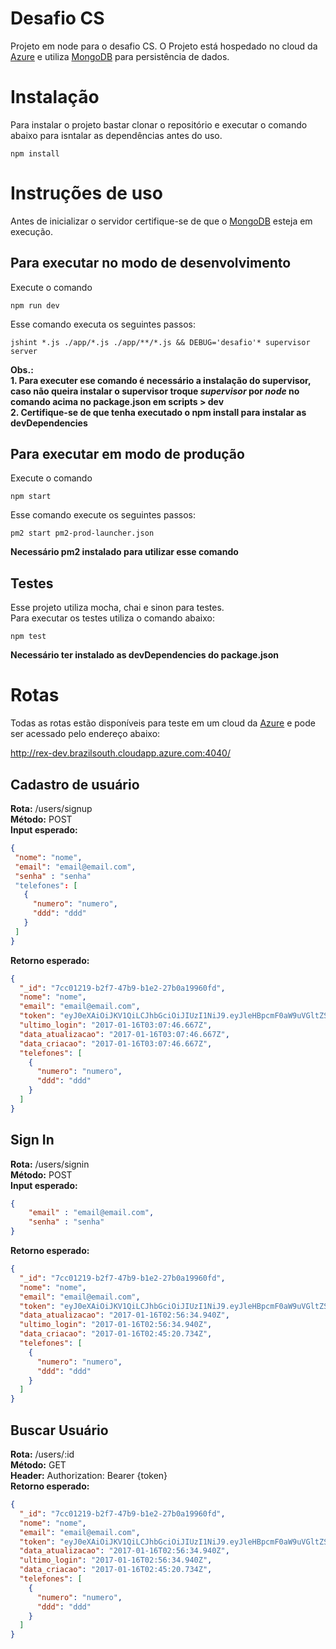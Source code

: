 # Desafio CS
Projeto em node para o desafio CS. O Projeto está hospedado no cloud da [Azure](http://portal.azure.com) e utiliza [MongoDB](https://www.mongodb.com) para persistência de dados.

# Instalação
Para instalar o projeto bastar clonar o repositório e executar o comando abaixo para isntalar as dependências antes do uso.
```
npm install
```

# Instruções de uso
Antes de inicializar o servidor certifique-se de que o [MongoDB](https://www.mongodb.com) esteja em execução.

## Para executar no modo de desenvolvimento
Execute o comando

```
npm run dev
````

Esse comando executa os seguintes passos:

```
jshint *.js ./app/*.js ./app/**/*.js && DEBUG='desafio'* supervisor server
```

**Obs.:  
    1. Para executer ese comando é necessário a instalação do supervisor, caso não queira instalar o supervisor troque _supervisor_ por _node_ no comando acima no package.json em scripts > dev  
    2. Certifique-se de que tenha executado o npm install para instalar as devDependencies**

## Para executar em modo de produção

Execute o comando

```
npm start
```

Esse comando execute os seguintes passos:
```
pm2 start pm2-prod-launcher.json
```

**Necessário pm2 instalado para utilizar esse comando**

## Testes

Esse projeto utiliza mocha, chai e sinon para testes.  
Para executar os testes utiliza o comando abaixo:

```
npm test
```

**Necessário ter instalado as devDependencies do package.json**
# Rotas

 Todas as rotas estão disponíveis para teste em um cloud da [Azure](http://portal.azure.com) e pode ser acessado pelo endereço abaixo:

 http://rex-dev.brazilsouth.cloudapp.azure.com:4040/

 ## Cadastro de usuário 
 **Rota:** /users/signup  
 **Método:** POST  
 **Input esperado:**  
 ```json
 {
  "nome": "nome",
  "email": "email@email.com",
  "senha" : "senha"
  "telefones": [
    {
      "numero": "numero",
      "ddd": "ddd"
    }
  ]
}
```

**Retorno esperado:**

```json
{
  "_id": "7cc01219-b2f7-47b9-b1e2-27b0a19960fd",
  "nome": "nome",
  "email": "email@email.com",
  "token": "eyJ0eXAiOiJKV1QiLCJhbGciOiJIUzI1NiJ9.eyJleHBpcmF0aW9uVGltZSI6IjIwMTctMDEtMTZUMDQ6MDU6NDkuMTMzWiJ9.tx_j-8cp4JIOvyCLcMniyNWDxxeATYunNuTuz4zx6Cs",
  "ultimo_login": "2017-01-16T03:07:46.667Z",
  "data_atualizacao": "2017-01-16T03:07:46.667Z",
  "data_criacao": "2017-01-16T03:07:46.667Z",
  "telefones": [
    {
      "numero": "numero",
      "ddd": "ddd"
    }
  ]
}
```

## Sign In

**Rota:** /users/signin  
**Método:** POST  
**Input esperado:**  
```json
{
    "email" : "email@email.com",
    "senha" : "senha"
}
```

**Retorno esperado:**  
```json
{
  "_id": "7cc01219-b2f7-47b9-b1e2-27b0a19960fd",
  "nome": "nome",
  "email": "email@email.com",
  "token": "eyJ0eXAiOiJKV1QiLCJhbGciOiJIUzI1NiJ9.eyJleHBpcmF0aW9uVGltZSI6IjIwMTctMDEtMTZUMDM6MjY6MzQuOTQwWiJ9.7PYvSrZqUHce6PNP0x9VLn9Jsymp6kWDtPKeHnns_9Q",
  "data_atualizacao": "2017-01-16T02:56:34.940Z",
  "ultimo_login": "2017-01-16T02:56:34.940Z",
  "data_criacao": "2017-01-16T02:45:20.734Z",
  "telefones": [
    {
      "numero": "numero",
      "ddd": "ddd"
    }
  ]
}
```

## Buscar Usuário

**Rota:** /users/:id  
**Método:** GET  
**Header:**
    Authorization: Bearer {token}    
**Retorno esperado:**
```json
{
  "_id": "7cc01219-b2f7-47b9-b1e2-27b0a19960fd",
  "nome": "nome",
  "email": "email@email.com",
  "token": "eyJ0eXAiOiJKV1QiLCJhbGciOiJIUzI1NiJ9.eyJleHBpcmF0aW9uVGltZSI6IjIwMTctMDEtMTZUMDM6MjY6MzQuOTQwWiJ9.7PYvSrZqUHce6PNP0x9VLn9Jsymp6kWDtPKeHnns_9Q",
  "data_atualizacao": "2017-01-16T02:56:34.940Z",
  "ultimo_login": "2017-01-16T02:56:34.940Z",
  "data_criacao": "2017-01-16T02:45:20.734Z",
  "telefones": [
    {
      "numero": "numero",
      "ddd": "ddd"
    }
  ]
}
```





